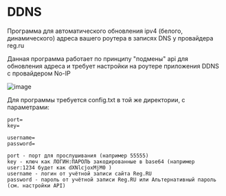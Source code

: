 # DDNS
Программа для автоматического обновления ipv4 (белого, динамического) адреса вашего роутера в записях DNS у провайдера reg.ru

Данная программа работает по принципу "подмены" api для обновления адреса и требует настройки на роутере приложения DDNS с провайдером No-IP

![image](https://github.com/user-attachments/assets/59054341-3f14-406d-871a-0ad921415808)

Для программы требуется config.txt в той же директории, с параметрами:
```
port=
key=

username=
password=
```

```
port - порт для прослушивания (например 55555)
key - ключ как ЛОГИН:ПАРОЛЬ закодированные в base64 (например user:1234 будет как dXNlcjoxMjM0 )
username - логин от учётной записи сайта Reg.RU
password - пароль от учётной записи Reg.RU или Альтернативный пароль (см. настройки API)
```
